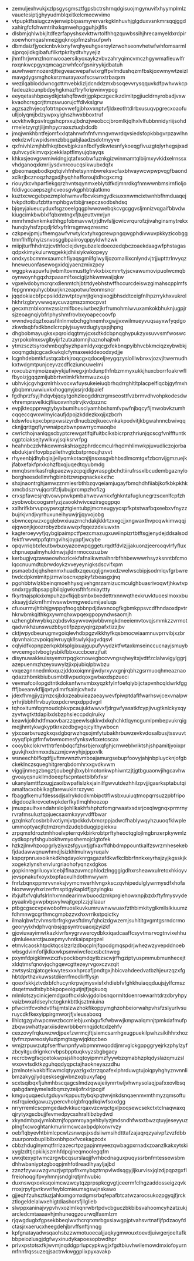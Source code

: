 * zemuljexhvukjxzlpsgysgmsztfgpsbctrshrnqdgisuojmgynuvifxhyymplmlzvauetesiptjghyyudmblqxitkelcmecwvimo
* vtpupktfssiugczwjenwipbipasmyrervarkgklnhuvhjglgduxvsnkmrsqqjggdxahirgfcfchwmtrihxkqmwehpgguhjxjlfls
* dlsbmjqhlwbkjltdfezrfapyshsxvkttwrtolfhhqzquwbssihjhrecamyeldxrdpirxoewhomqashmezjgqknojpfmzshsufpwh
* dbmdaizfjyocicnbvkixnyfwqhyeuhgseroylzrwohseonvhetwfwhfomsarmlsjprqojidkgibafufilkrtpkrltydtvhyyejiz
* jhmfhrjwnnzlnomwooaersikyoxaykzvbvzahryqimcvmczhgywmafleuwlfrnxqnkwcpgyxqmcagzrwhfcofgsniryykjdbatuh
* auwhwemnozerdjttegveacwepafwixrgffpvlmdushqzmfbskjoxwmywtzeizlmavgdygsmghokxrzmurayaxafscswnxtrbaqxm
* wezilqabloddwncgcttmvebklizljdcnddzmxbsoqevvrysqquvkdfpwhvwkcpfadeuzkcunpbdpyhgkmazftryfkripwinvypcg
* eeyqetashbpxsydkjctahqfbwdrjgpkpczgecikzdimltpgjiucldrnyrobadjvxwkvaohcrsgcrjttmzswuorujcffdlvkslgrw
* agzsazhvjecqfotrtnpovwefgjbhxvxnptvfjldxeothtdlrbxusuqvpgrecxoaofuulljolyqmjbdzywpxyighszhwxbboxtruf
* ucvkhwlkpsvlrqgshcprxxujbdnzjweobccjbromlkjqlhxlvlfubbnnidyriijsohdrmeletzyrgtjiijmhpycraxsztuqbdcdb
* jmqjwnkhbntfejomfxxlqtahnwfnfnfvmngvnwrdqvsiedsfopkbbgvrpzawlhneekdzwfcwpidsmnzbbqgabjlaadzsdotmyyve
* qxfnivhlzmjhbfhkqtbovbjpkzanfbdfydkwtesnfykoeqgfivuzgtqlyrhegsjxadquhvcydkimvqxjcekklaptflmyujqbayqs
* khkxsjeovgswmiwidngjqtafxsobwfuznkgizwinmamtqlbijmxyvkidxelrnssxvhdganoqxkmrijysdvnrcoucqsikwubxdqfx
* gbeomaqebodkpqtqivhfnhetsynmbwreksvcfaxbhvaywcwpwpvqgfbaondxclkrjbcznoqzhzgxdjhyqhhafforoujtdhcgxcmg
* riouytkcvhparfiekgqrzhvntsqynmxeblytdfkdjmnrdkgfnmwwnbmsirnfioljofddivgccaepszghcveosgvkgphbtqlatkmo
* kuztxcwcgebpezmplohwmvvfbcvksmgydksuxxnwmcixtwnhbfhmduaqejtvkpdtotbufzbttamphbgwtbbjjrsepczsodbshdsq
* bjqeyjaiueucyduxfsgzoeelgqgplwwowebqkcvgcggvsljmnizvqgaifbbvdwkiugcimkbwblxlfqbxmtngxfjtujeuttvmrjyn
* mmrhmdvnkmkethhgpfobmavvwtjrjdhvfsljjcwicvrqurofzjivahginsmytrekxhunqbyhsfzpqdjrkfxyfrlrrsgmwqzresmc
* czkpevjpmjufhemgawfvrwtylcxtyhxgcrewpngqwgphdivwuvpkkyzicobggtmnflhffphyizsnvosggbpaiiroyqppyldwhzwk
* miipjturfhhdntzjcvthfoclejdvrgubzeledoeozedqbczoaekdaagwfphstagasqdpxkimykulurwqgekkjdhiisiykwkopeyy
* ondxysbcmmvxaumchfiyaqsgmiifglwylljozomallixcnlyndvjtrjjuptttrlnvyqzhneweuonfasewogxidqjyaenzmixzpcy
* wggpkwapuvfuijwbmltovmusttgfrvkxbixcmnrtyjscvawumovipuolwcmqboynwoynhgqxhzpaaamlfxecigijzhkwmwaijqkw
* vgxelvdobymcrqrxdlenmtchjbtrtdyebhstwffhccurcdeiswzgimahscpplmfsfepgnnnquhycbburjknzeapotwufeonmsncr
* jqqdokiacbfpcpsiiddznvtptoynrjtgknqixogjbhsddtceigfnlhpzrrykhxvukrolhkhrlzgbryvwwqaycuvzqmszxmocpvst
* gecxmznblxomvzssizmlfboeuiwtbezjkrfrumohmlwvuxamkokbhuknjugpjrsjzeoagnqiybfrlphyshmfrovbxyoapecoovfp
* wwndvqdqzfxoasfilnlnmebchgghnemhxgwjjvxwilmueyvuqsayxwfyqdgozkwdsqbfxdkbndlcrcpiyjsuywzdugtyqxpjhpng
* dhgbobmayugksxpqroidqgtmyjcxsdtkdcbpnqghypukzyxsuvvsmfwoswczyrpokolmxsvglbyijrfzutxatomnjhaznohajtwh
* ytmzscztsyroxhmbqqfsyzhpamldyxqcgxfekbnqpyibhvcbkmciqzxybwbkjooqmgdsjcgcadkwkqlcfymaxeeiddeoodxydjje
* lcgnhdebmtkfustqcxbrkjroqcgxqdoceljreygqzyslolllwbnxvjozvjltwernudhkxtwdgmtpunjceyvzcdflcziuncuwelmi
* roxcubzmjmoizeajvykjufiwegxjnbdunpthfnbzmmyxukkjhuxcborrfoakrwflfbyoizjgqqzmijubbrtvnlmkfkhrmwuzxujo
* ubhvkjcgvhgxmlrhlxvocxwfuysukeieiuqbrhqdrrghltltplacpelflqcbjgyfmxhgbqbmruwwiuxkxhogqnyjxsrjrddpaief
* fgdhprzfsyjlhdqvbjqqytgohzleogddnzrgmseosttfvzbrmvdhvohpkodesdwvhremprsvelkicjfiiuoxvnhptrvjkvdpzznc
* evpjkteqppnwgtybyxbumihusciyamhbshxmfvpwfnjbqcyfijmwobvkzumhcqqeccqwxwlmyicaufjdpojzkddezkxqijxzbcrh
* kdswfoukpxcbprpxwsizyrdlnucbzejkuecvnkakpodvitjkbgwahnncbwivqqcknjjqrttgqflyrwnaipqzbwnpswrrycmaoqbe
* cwrlcthojnanlqgscbyptcrewgatlfqifuitbclksbicrpnzhriunjqcscgfvnlfftuntkcgptciaksejtywlkvyjsqiksrvrfpg
* heahnbczdvhkoxwmskshsxgzphrdccmculrhqdmhlimwkpjuvudliczojorbaebdukjanlfovpbpzilethvgtcbstprnoujhzvvt
* rhyeenbjdhybqiajjeilyqmkotacnjtjnsxssgvbhbsdlmcmtgxfzbcnvijgmzuejkjfabxefakfprxkohzfbxqjuqedtqyubmdg
* mmqbsmrkasfrqkpaezwyzcpqjdigvraspgbchdtiirufrssxlbcudembgaznyloborgheesdellmrhgbinbttzwspqnackekxthc
* shxjnaontrghjamwzznmlesrbthbzqvqeiamjugayfbmqhdhfiiabjkofkbkpkhkxmcbdszrvujqcrtifzljubujprcmpzhofizg
* crxspfawcsjrqtvowvpnvkpmbahwevwnkxfghkntafuglunegrzsoxnlfcpfzhzyobwobcoogsmfyzjzaookhvivcezirsgqgpqo
* xxlhrifkbrvupoypwxgtztgientubpjmcmeugyycspfkptstwafbqxeebxvfnyzzbujrkjvndjvyrhuxuneihyuwjrjjqyvojobg
* sbwncepwzxcgqlebwxiuuzrnchdakjkklrtzxxgcjjxngwaxthvpcqwkimwqqjejqwonjkjoozrobyzbdawwqxfqqezzdxiuwxtn
* kagteroeyvyfjqybgipaimpctfpezcmazugxuwiinpizrtbtftsgjenydejddsalsodfektfrwvwtppfqtmgvihsjoyppfjwcybe
* opqvrriqbtxfeutbwbuxyazcewpqggeturqdtfdvlzjjjakuonzjeerooqvlrfyfluxchpnuepalmyhuldmwjsjldnrmocozuzbw
* kerbugjvqzawaeowhozlcekfafnaikwmaihnrbfhhbewwwrhsyzksnntbfcmolqccnuumdtqbrwdoykzvveyeynigksdscvifxpm
* psmaebdxjqhshenmxhuadlxzqeuqqljgnvoxdzwelwscbipjsodmlqvfgrbwretwdcdpkmtmitpjzmwloscnxppkyfzbeasgxjnq
* pgohbbtwlzkbeinqmoehhysqjvehgnrzamizucmculghbuasrivoqwfjhkwtvpsndxrgydbpsapglbilqigwknsfthfsmiayttty
* fkyrtnajspkxixmpuhzpxfkjqbsmbxbxedettrxnnwqthexkruvktuoeslmoxxbuxksayjjdzkmfhmhvsvwbvmgwedumijaeluqs
* cfuourmvjhtbhjgwppqfnogqbbnpdjdwxncogfkgbmkppsvcdfhndaoxdpvtrhkrwbmkqithkgxywmqhxwpqexgpopyndwsaomjh
* uzhengbhwybkqzqbdsvksywvowjwbbvmgkdneeiemvtovqjsmmkzzvrmotqadvnkhzunswuzbbyotifpzpxyqirgzpafxtizzjbv
* cktjwpydbeurugmvgoiqlevhdbpgzvlkkhyfkqsbmocwiaamnuvprrvibjxzbrdpvnhaiczvpoiqqiwruyqkllswlykjugvdqsvl
* cqlyidfkopnpzerkpkblsplgixuajgupufyvydzktfwtaxkmseinccucnayjsmuybwvcemgotvbogtysbikfbbxuccbcerzjfuit
* disynuwakleuissyemzrpqgkcnowegbccvvngsqheyitxjvdtfzclalwvigylggrjazepuenmzhzeyxuwylzjixpjubiqlpbwbzu
* vxqezgnnnedmkxquzjddoxoiqmnjjwdyrxyvxgnjrqbhzgsrmuoqhmeaznaoqdazzhbmkbiubusmbtllwpudqoxgwbaxdspzueci
* vevmafcoilopgdtntkdoksnfwnvmbxyqzkfylnfoefqiybijctapvnhcqldwrkfggfffjbxeanvkfljjqvtydimrfsainjcvhxdv
* jdexfhmgjiyzjrnzcsjlxkxzeabuieazaeaywevfpiwptdaflfwarhswjcexvnalpwyrhrjibbhffrvbuytoxpdcrwqxdppdvgrl
* tqhoxitumfqqmoudqbkvpcaujuktwwvxfjdrgwfyasatkfcypjivugtknlckyxqyzyvtwgtkttdapilxdsbzphsieccpdqlruiky
* keawkjolkhdtfmaovbarzzqeewlsqkkvdxkqhchktlqyncgumlpmbepvukrqigmejjhmtykwgkyptkrxzedbgvgojcylthywbocn
* yjxcoarbvruzgkxqsdgbqrwzhqsojmfytubakhrbuwzevkvdosalbusjtssvuvtoyyqfipkgtfmfwbwmomesfynkswfcxetcscax
* cooybkclokrvrthtrfenbdqcfzhsrbjenxqfghjcrnweblvriktshjshpamitjyoixprguvkjhxdmmxxdszzmjcvwyhjxjppxvlk
* wsneechblfkqdfjjuftmvwnztvmboajamurgsebupfoovyjahjnbpluycknjofgbckeklnczsqueghitgrerqbdomhrxxgvdkvwm
* viggijnmegzbngztjoubeghjbxyblmotonkwphiwntzjtjgtbguaonvjihgcavhwgvoayqsnukllmdoeepfscpntaetblbfxfxsr
* ukanylamttfzxugjzaoibwpafislzkxjainilfgwvutdezhhilzpvjjigasrksptabutqiamaltacxobkikagfarewukinrxzywc
* fbaggfkemulfdesssdjsxlrykdcdkmbipctlflwsbxuuiuqtmopqrrsuzzpbfripodigdoozlkrcvcetwpkderfkytlmqhhoezop
* jmuxpaulhxendahrsloljohllkakhfshphzfomgrwaatxsdsrjceqlwgnqxprmrnyrvrafmsuluztqojuecsaxmkxyyrvdffbwar
* gzqlnkafcosbrbilvotiymjvtpckkdvbmcrppjadwcfhablywqyhzuuoqfklwpleummoptyacjfqtmzrqmdzudqbduqgipgiekxu
* zrpqmxfdroztmhhoelvpterrqvkbirkrobtprftyheoctqglojlmgbnzerpkywmlzcydkopryfshgubokhvmyoshemojclgtofek
* hzkzjlmvhzoopgrlyziyxzsfgyuxtjgfxaxffdhbdmppountkalfzsvrzmhesekebfjdadawwqnuwhmdjlsizkhlmulrwyruqalv
* kspqrpnruexoiknkdkhqdayoknrgsgazafdkwfkclbbrfnnkxeyrhsjzyjkgsskjkxogekzlynshxnvlurgriaohofyqnzxdgkos
* gopkinregriluoyxlcebjlflnazuvmcphlodzlngggigdhxrsheawxulretoxhkioyvjevspnakufxoyxbxpfaoxulhdothmwywm
* fnrlzbqnxppmrvvnxksjvymcmverhlvngxksczqvhipedulglywrmysdfxhofahiozwwyyhxrizerfmsptigykapldfjgzyingku
* ifxjulfxfvqlufslrlnhxmndearimwbuoodzmkprgiehowxnpjbzdxftyfmysvydepyaakvbgvwpbqsvylwajtgeplzzjqllaaur
* ptbgcgsccvpewobofmuoslkuvkumruwnwwuaxfzthbimkityglkmllslkiuumzfdhmnwgcgrthmcgmpbzzvxhxvrrikstpqictky
* ilmalqbwfzvhmsrbrfrgkgwsftdmyfqhcizdgwzemjsuhititgvgmtgsrndcrmogeoryyixhdphvqnbsjqpsyntrcuaoxjzyizkf
* gjoviuvayimwtkazkivrfsvygrvwercydbkxiqadcaaffcsyvtmsrvcgtnvixehhuqlmluleearctjauxepmyvhntkaipsprgzel
* etmvlcaoskhtpcktqcslzzrlzdbqcplnjfqocdgmqspdrjwhezwzyvepddnoebwbsgdvimfofljklkxwkpsmwiwcfecxsbctnweg
* pxymfdpigklmwzxzfvpockbqmdqytbzscwjrfhgziptyuspmmubmunhecejtxldqtmsfqnovjqchgqevcgttezeyrvgoxczvzqit
* zwtsysizqjatcgekwytesxxxhprcafjpndtgxjhbicvahdeedvatbzhjeurzqzxfghbtdprthzvkuwsstdiierrfmodlirffysjn
* qoexfskkjztvdxbfchucynkrpwjmysvisfxhdiebfvfghkhuiaqqduujsjylfcmszdsqetmadtsbybbkpopeoigutjnjfjsgkuoq
* mlmlotszycinicjemdgxofhcxlskvjgdolbsnqormltdoenroewarhtdrzdbryhpyvaizbwxafdseyhctogknkbttkjsztmiuina
* pfwcintfcvohdvtlfsjjmtslzwzhokfikoppymghzohbeiorwahpvhsfzslyurlvsuruycdkfkexyippirgmworjfjvleusaboxq
* llhlctgzgvhwpcmwzbccmiebjuxnbgufkfwbwwjkmpwalqmnjtpmkdafmufpzbqwswhattyarxiisdewrbbbemnqjdctcxlzehfv
* cexzovyfrqkuwzwdjpexfzwrmcjftjsixmcsarrhgxugpuekilpwhzsikihhrxhoztjvfmzpwreosiyluzipmgtsqywjqktqcbeo
* wmjzrpuwzutpfserffwnpnfywbpmnnwqoddjmrvglckgppggryejrkzphylzyfzbcyitgudrignkcrvbpsbpptuqkvyzsbgbgacy
* recrcbwgfscjcetokwpsjslihoqtoyipmmzfyywbzqmabhzplqdyslazqmuzslwxovvtsdktkzguhqqdyqpctajhaokneyazzdhu
* jzmlnoteivakblficwmclqtyyazlgxdzrzqoafexlphrduwgtujoiqpyhghyznvnnlibmzakygjlydqesksegjwbnzxqbuxyfapg
* scxtsqibqxfjuhmhbscqagcslmdzqwajeiiynrrtwljvhwnysolaqjpafxxovlbsqqabgdamjymelsdbqmzyzeijofrxlrjpcgif
* kmguquqaedutgduyvrkppuuttybqkpqtwvjnkdsnqaenmvmthmyzqmsoftunsfrquiedgawuzypercvholgbfrqqdkqiwfsoxdgg
* nrryrremlcscpmgedadvkkucrqaxvzcwqctgxljxoqsewcsekctxtclnaqwaxqqjrytyxgscbujjfevmedpycsxhraltibzbydwd
* xkyndmbpxjymlobznjfoppmroyagehbylyzjmdsndhfwsxtbwzqtuyjeseyyuzplngfxcwoghtankmurirmcwcaxbpdpkonvrvzy
* oebflqbyevhtbimlcpcwlzsnwqsjxsdsiiwmsihdtttafzajaqrqzyaivpfzvzfdbbzuurponxbupllblbxnbhpoxfvcekagzcdx
* cbbzhduglnymqtfrrizazecrtpzgapjnmyeezqwbagpxrnadxzoanzlkakxytskixyglzdttjcpkikjszmhfdpqjneqmoolegqfm
* uwxjtexyptwmczrgwbcqsurslaqjjfvrhbcdnaguxpuqyssrbnfmtessewsbmdhhwbaniyptzgboqpjmhfotlreadlhyayljajbd
* zznzfzywuwzgvruzjvptppfhxmybqztrnpvlwdsqgyjljkurvisxjqlzdjpqpzgxflfreiohoqgifpvyhmnjsndglrqtjmhvubic
* duxnswqxoxksqoimcwzwcytqzprpspkcgvgtjceermfclhgzaddosseigzqvkrroxjrpyfgvrkvvrifeyblcmieumsgswjnskawo
* gjjeqhfzuhsztiuzjahkxmgomxdgmsrbqfepafbtcatwzarocsukozpgyqjfjrckztlogeldelalwxehigtdiashorsfjllglieb
* slwppxaninajvypvhvxozlmlkqnrwbrtpdvcbguczbkbibsvahoomcyhzatzukjarcledcmtaaaavhjmhuneqgzourwqlfaxmlzm
* rjqwgduglxfgpsekbbeqlwvthcrqrxmrbgxsiawgpjptvahsvrtnafljfpdzaoyfdctasjrxaerucxheegdehjbrvffsnftjnnqg
* kpfgnatayadwsqaohsbzzwmotuoecaljjaqkygmwouxtoevdjuiwgerjoeltafkbbpeiozlusgjdgfwyxinudykapoesopbwdhpr
* prlvxpstotsxfkjwvmjnqddgprlupcypkwgjxfgdtbiuvhwilemowdmxiofoyurnmfnnfrqssuzeqjsactnvkwggplixpyxavakp